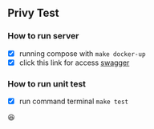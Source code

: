 ## Privy Test

### How to run server
- [x] running compose with  `````make docker-up`````
- [x] click this link for access [swagger](http://localhost:9090/api/swagger/index.html)

### How to run unit test
- [x] run command terminal  `````make test`````

:satisfied: